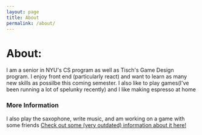```yaml
---
layout: page
title: About
permalink: /about/
---
```


<H1> About: </H1>
<p> I am a senior in NYU's CS program as well as Tisch's Game Design program. I enjoy front end (particularly react) and want to learn as many new skills as possilbe this coming semester. I also like to play games(I've been running a lot of spelunky recently) and I like making espresso at home</p>

### More Information

I also play the saxophone, write music, and am working on a game with some friends <a href="https://twitter.com/PocketGuava"> Check out some (very outdated) information about it here!</a>